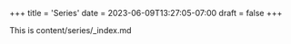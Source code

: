 +++
title = 'Series'
date = 2023-06-09T13:27:05-07:00
draft = false
+++

This is content/series/_index.md
